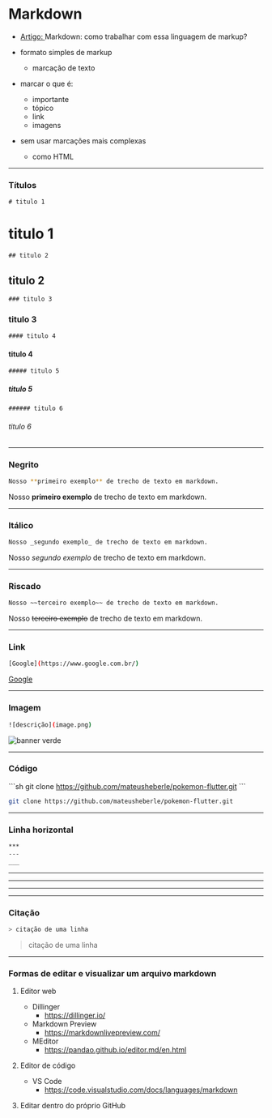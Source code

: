 # Markdown

- [Artigo: ](https://www.alura.com.br/artigos/como-trabalhar-com-markdown) Markdown: como trabalhar com essa linguagem de markup?

- formato simples de markup 
    - marcação de texto
- marcar o que é:
    - importante
    - tópico
    - link
    - imagens
- sem usar marcações mais complexas
    - como HTML

***
### Títulos
```
# titulo 1
```
# titulo 1
```
## titulo 2
```
## titulo 2
```
### titulo 3
```
### titulo 3
```
#### titulo 4
```
#### titulo 4
```
##### titulo 5
```
##### titulo 5
```
###### titulo 6
```
###### titulo 6


***
### Negrito
```sh
Nosso **primeiro exemplo** de trecho de texto em markdown.
```
Nosso **primeiro exemplo** de trecho de texto em markdown.


***
### Itálico
```sh
Nosso _segundo exemplo_ de trecho de texto em markdown.
```
Nosso _segundo exemplo_ de trecho de texto em markdown.


***
### Riscado
```sh
Nosso ~~terceiro exemplo~~ de trecho de texto em markdown.
```
Nosso ~~terceiro exemplo~~ de trecho de texto em markdown.


***
### Link
```sh
[Google](https://www.google.com.br/)
```
[Google](https://www.google.com.br/)


***
### Imagem
```sh
![descrição](image.png)
```
![banner verde](pokedex.png)


***
### Código
\```sh
git clone https://github.com/mateusheberle/pokemon-flutter.git
\```
```sh
git clone https://github.com/mateusheberle/pokemon-flutter.git
```


***
### Linha horizontal
```sh
***
---
___
```
***
---
___


***
### Citação
```sh
> citação de uma linha
```
> citação de uma linha


***
### Formas de editar e visualizar um arquivo markdown

1. Editor web
    - Dillinger
        - https://dillinger.io/
    - Markdown Preview
        - https://markdownlivepreview.com/
    - MEditor
        - https://pandao.github.io/editor.md/en.html

2. Editor de código
    - VS Code
        - https://code.visualstudio.com/docs/languages/markdown

3. Editar dentro do próprio GitHub
